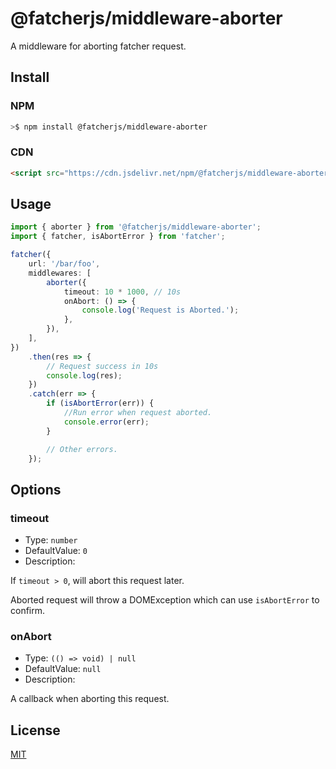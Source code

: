 # @fatcherjs/middleware-aborter

A middleware for aborting fatcher request.

## Install

### NPM

```bash
>$ npm install @fatcherjs/middleware-aborter
```

### CDN

```html
<script src="https://cdn.jsdelivr.net/npm/@fatcherjs/middleware-aborter/dist/index.min.js"></script>
```

## Usage

```ts
import { aborter } from '@fatcherjs/middleware-aborter';
import { fatcher, isAbortError } from 'fatcher';

fatcher({
    url: '/bar/foo',
    middlewares: [
        aborter({
            timeout: 10 * 1000, // 10s
            onAbort: () => {
                console.log('Request is Aborted.');
            },
        }),
    ],
})
    .then(res => {
        // Request success in 10s
        console.log(res);
    })
    .catch(err => {
        if (isAbortError(err)) {
            //Run error when request aborted.
            console.error(err);
        }

        // Other errors.
    });
```

## Options

### timeout

-   Type: `number`
-   DefaultValue: `0`
-   Description:

If `timeout > 0`, will abort this request later.

Aborted request will throw a DOMException which can use `isAbortError` to confirm.

### onAbort

-   Type: `(() => void) | null`
-   DefaultValue: `null`
-   Description:

A callback when aborting this request.

## License

[MIT](../../LICENSE)
